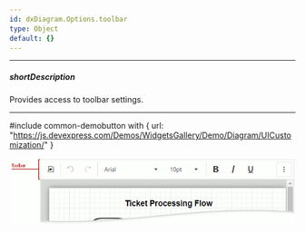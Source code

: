 ```yaml
---
id: dxDiagram.Options.toolbar
type: Object
default: {}
---
```

---
##### shortDescription
Provides access to toolbar settings.

---
#include common-demobutton with {
    url: "https://js.devexpress.com/Demos/WidgetsGallery/Demo/Diagram/UICustomization/"
}

![Diagram toolbox](/images/diagram/toolbar.png)
